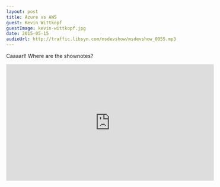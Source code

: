 ```yaml
---
layout: post
title: Azure vs AWS
guest: Kevin Wittkopf
guestImage: kevin-wittkopf.jpg
date: 2015-05-15
audioUrl: http://traffic.libsyn.com/msdevshow/msdevshow_0055.mp3
---
```


Caaaarl! Where are the shownotes?

<iframe width="560" height="315" src="https://www.youtube.com/embed/kZUPCB9533Y" frameborder="0" allowfullscreen></iframe>